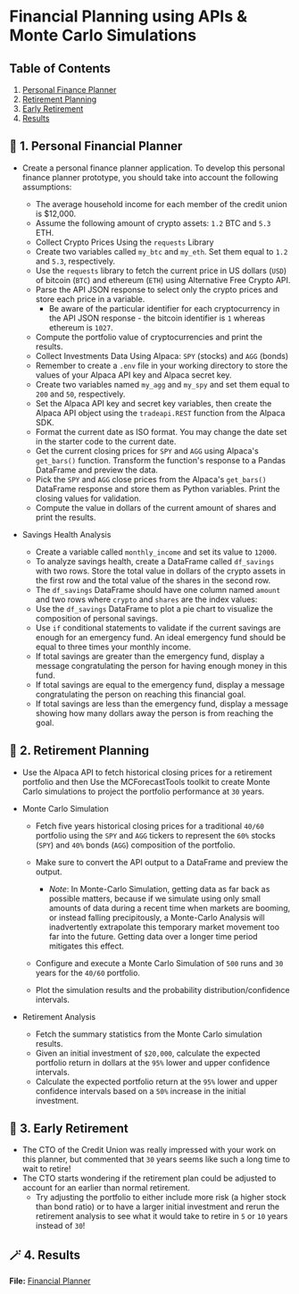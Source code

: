 <!---
<div> <img src="https://media4.giphy.com/media/5gJGFXX0xRxzmdd0IC/giphy.gif?cid=ecf05e479wvx475suppqlsvbfna1cyny2r9mf8b65vw8ff7k&rid=giphy.gif&ct=g" alt="Sim" align="center" width="100%"/>
</div>
-->

# Financial Planning using APIs & Monte Carlo Simulations

## Table of Contents
1. [Personal Finance Planner](#-1-personal-finance-planner)
2. [Retirement Planning](#-2-retirement-planning)
3. [Early Retirement](#-3-early-retirement)
4. [Results](#-4-results)

## 🧩 1. Personal Financial Planner

* Create a personal finance planner application. To develop this personal finance planner prototype, you should take into account the following assumptions:
    * The average household income for each member of the credit union is $12,000.
    * Assume the following amount of crypto assets: `1.2` BTC and `5.3` ETH.
    * Collect Crypto Prices Using the `requests` Library
    * Create two variables called `my_btc` and `my_eth`. Set them equal to `1.2` and `5.3`, respectively.
    * Use the `requests` library to fetch the current price in US dollars (`USD`) of bitcoin (`BTC`) and ethereum (`ETH`) using Alternative Free Crypto API.
    * Parse the API JSON response to select only the crypto prices and store each price in a variable.
        * Be aware of the particular identifier for each cryptocurrency in the API JSON response - the bitcoin identifier is `1` whereas ethereum is `1027`.
    * Compute the portfolio value of cryptocurrencies and print the results.
    * Collect Investments Data Using Alpaca: `SPY` (stocks) and `AGG` (bonds) 
    * Remember to create a `.env` file in your working directory to store the values of your Alpaca API key and Alpaca secret key.
    * Create two variables named `my_agg` and `my_spy` and set them equal to `200` and `50`, respectively.
    * Set the Alpaca API key and secret key variables, then create the Alpaca API object using the `tradeapi.REST` function from the Alpaca SDK.
    * Format the current date as ISO format. You may change the date set in the starter code to the current date.
    * Get the current closing prices for `SPY` and `AGG` using Alpaca's `get_bars()` function. Transform the function's response to a Pandas DataFrame and preview the data.
    * Pick the `SPY` and `AGG` close prices from the Alpaca's `get_bars()` DataFrame response and store them as Python variables. Print the closing values for validation.
    * Compute the value in dollars of the current amount of shares and print the results.

* Savings Health Analysis
    * Create a variable called `monthly_income` and set its value to `12000`.
    * To analyze savings health, create a DataFrame called `df_savings` with two rows. Store the total value in dollars of the crypto assets in the first row and the total value of the shares in the second row.
    * The `df_savings` DataFrame should have one column named `amount` and two rows where `crypto` and `shares` are the index values:
    * Use the `df_savings` DataFrame to plot a pie chart to visualize the composition of personal savings.
    * Use `if` conditional statements to validate if the current savings are enough for an emergency fund. An ideal emergency fund should be equal to three times your monthly income.
    * If total savings are greater than the emergency fund, display a message congratulating the person for having enough money in this fund.
    * If total savings are equal to the emergency fund, display a message congratulating the person on reaching this financial goal.
    * If total savings are less than the emergency fund, display a message showing how many dollars away the person is from reaching the goal.

## 🎰 2. Retirement Planning

* Use the Alpaca API to fetch historical closing prices for a retirement portfolio and then Use the MCForecastTools toolkit to create Monte Carlo simulations to project the portfolio performance at `30` years. 
* Monte Carlo Simulation

    * Fetch five years historical closing prices for a traditional `40/60` portfolio using the `SPY` and `AGG` tickers to represent the `60%` stocks (`SPY`) and `40%` bonds (`AGG`) composition of the portfolio. 
    * Make sure to convert the API output to a DataFrame and preview the output.
        * *Note*: In Monte-Carlo Simulation, getting data as far back as possible matters, because if we simulate using only small amounts of data during a recent time when markets are booming, or instead falling precipitously, a Monte-Carlo Analysis will inadvertently extrapolate this temporary market movement too far into the future. Getting data over a longer time period mitigates this effect.

    * Configure and execute a Monte Carlo Simulation of `500` runs and `30` years for the `40/60` portfolio.

    * Plot the simulation results and the probability distribution/confidence intervals.

* Retirement Analysis
    * Fetch the summary statistics from the Monte Carlo simulation results.
    * Given an initial investment of `$20,000`, calculate the expected portfolio return in dollars at the `95%` lower and upper confidence intervals.
    * Calculate the expected portfolio return at the `95%` lower and upper confidence intervals based on a `50%` increase in the initial investment.

## 🎲 3. Early Retirement

* The CTO of the Credit Union was really impressed with your work on this planner, but commented that `30` years seems like such a long time to wait to retire! 
*  The CTO starts wondering if the retirement plan could be adjusted to account for an earlier than normal retirement.
    * Try adjusting the portfolio to either include more risk (a higher stock than bond ratio) or to have a larger initial investment and rerun the retirement analysis to see what it would take to retire in `5` or `10` years instead of `30`!

## 🪄 4. Results
**File:** [Financial Planner](./financial-planner.ipynb)
